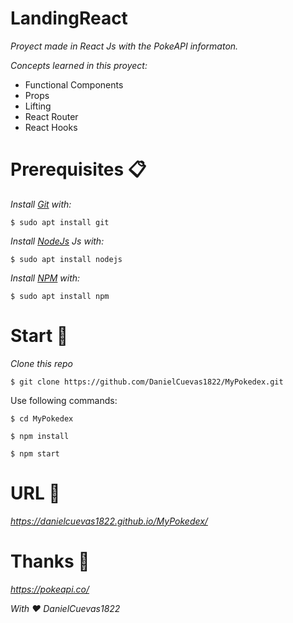# LandingReact

_Proyect made in React Js with the PokeAPI informaton._

_Concepts learned in this proyect:_

* Functional Components
* Props
* Lifting
* React Router
* React Hooks

# Prerequisites 📋
_Install [Git](https://git-scm.com/) with:_
```
$ sudo apt install git
```

_Install [NodeJs](https://nodejs.org/en/) Js with:_
```
$ sudo apt install nodejs
```

_Install [NPM](https://www.npmjs.com/) with:_
```
$ sudo apt install npm
```
# Start 🚀

_Clone this repo_
```
$ git clone https://github.com/DanielCuevas1822/MyPokedex.git
```
Use following commands:
```
$ cd MyPokedex
```
```
$ npm install
```
```
$ npm start
```

# URL 📌

_https://danielcuevas1822.github.io/MyPokedex/_

# Thanks 🎁

_https://pokeapi.co/_

_With ❤️ DanielCuevas1822_

